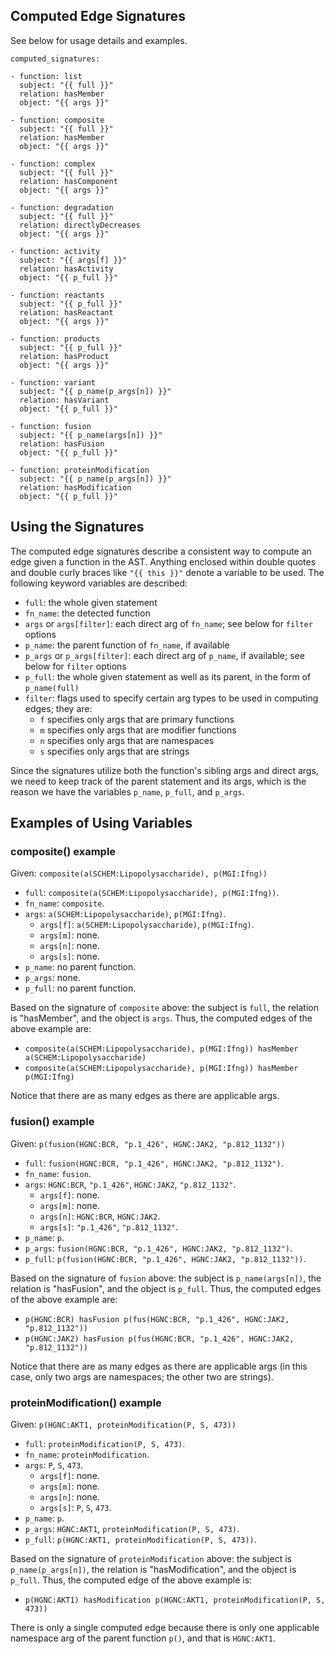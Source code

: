Computed Edge Signatures
-----
See below for usage details and examples.

```
computed_signatures:

- function: list
  subject: "{{ full }}"
  relation: hasMember
  object: "{{ args }}"

- function: composite
  subject: "{{ full }}"
  relation: hasMember
  object: "{{ args }}"

- function: complex
  subject: "{{ full }}"
  relation: hasComponent
  object: "{{ args }}"

- function: degradation
  subject: "{{ full }}"
  relation: directlyDecreases
  object: "{{ args }}"

- function: activity
  subject: "{{ args[f] }}"
  relation: hasActivity
  object: "{{ p_full }}"

- function: reactants
  subject: "{{ p_full }}"
  relation: hasReactant
  object: "{{ args }}"

- function: products
  subject: "{{ p_full }}"
  relation: hasProduct
  object: "{{ args }}"

- function: variant
  subject: "{{ p_name(p_args[n]) }}"
  relation: hasVariant
  object: "{{ p_full }}"

- function: fusion
  subject: "{{ p_name(args[n]) }}"
  relation: hasFusion
  object: "{{ p_full }}"

- function: proteinModification
  subject: "{{ p_name(p_args[n]) }}"
  relation: hasModification
  object: "{{ p_full }}"
```

Using the Signatures
-----
The computed edge signatures describe a consistent way to compute an edge given a function in the AST. Anything enclosed within double quotes and double curly braces like `"{{ this }}"` denote a variable to be used. The following keyword variables are described:

- `full`: the whole given statement
- `fn_name`: the detected function
- `args` or `args[filter]`: each direct arg of `fn_name`; see below for `filter` options
- `p_name`: the parent function of `fn_name`, if available
- `p_args` or `p_args[filter]`: each direct arg of `p_name`, if available; see below for `filter` options
- `p_full`: the whole given statement as well as its parent, in the form of `p_name(full)`
- `filter`: flags used to specify certain arg types to be used in computing edges; they are:
   - `f` specifies only args that are primary functions
   - `m` specifies only args that are modifier functions
   - `n` specifies only args that are namespaces
   - `s` specifies only args that are strings

Since the signatures utilize both the function's sibling args and direct args, we need to keep track of the parent statement and its args, which is the reason we have the variables `p_name`, `p_full`, and `p_args`.

Examples of Using Variables
-----

### composite() example
Given: `composite(a(SCHEM:Lipopolysaccharide), p(MGI:Ifng))`

- `full`: `composite(a(SCHEM:Lipopolysaccharide), p(MGI:Ifng))`.
- `fn_name`: `composite`.
- `args`: `a(SCHEM:Lipopolysaccharide)`, `p(MGI:Ifng)`.
    - `args[f]`: `a(SCHEM:Lipopolysaccharide)`, `p(MGI:Ifng)`.
    - `args[m]`: none.
    - `args[n]`: none.
    - `args[s]`: none.
- `p_name`: no parent function.
- `p_args`: none.
- `p_full`: no parent function.

Based on the signature of `composite` above: the subject is `full`, the relation is "hasMember", and the object is `args`. Thus, the computed edges of the above example are:

- `composite(a(SCHEM:Lipopolysaccharide), p(MGI:Ifng)) hasMember a(SCHEM:Lipopolysaccharide)`
- `composite(a(SCHEM:Lipopolysaccharide), p(MGI:Ifng)) hasMember p(MGI:Ifng)`

Notice that there are as many edges as there are applicable args.

### fusion() example
Given: `p(fusion(HGNC:BCR, "p.1_426", HGNC:JAK2, "p.812_1132"))`

- `full`: `fusion(HGNC:BCR, "p.1_426", HGNC:JAK2, "p.812_1132")`.
- `fn_name`: `fusion`.
- `args`: `HGNC:BCR`, `"p.1_426"`, `HGNC:JAK2`, `"p.812_1132"`.
    - `args[f]`: none.
    - `args[m]`: none.
    - `args[n]`: `HGNC:BCR`, `HGNC:JAK2`.
    - `args[s]`: `"p.1_426"`, `"p.812_1132"`.
- `p_name`: `p`.
- `p_args`: `fusion(HGNC:BCR, "p.1_426", HGNC:JAK2, "p.812_1132")`.
- `p_full`: `p(fusion(HGNC:BCR, "p.1_426", HGNC:JAK2, "p.812_1132"))`.

Based on the signature of `fusion` above: the subject is `p_name(args[n])`, the relation is "hasFusion", and the object is `p_full`. Thus, the computed edges of the above example are:

- `p(HGNC:BCR) hasFusion p(fus(HGNC:BCR, "p.1_426", HGNC:JAK2, "p.812_1132"))`
- `p(HGNC:JAK2) hasFusion p(fus(HGNC:BCR, "p.1_426", HGNC:JAK2, "p.812_1132"))`

Notice that there are as many edges as there are applicable args (in this case, only two args are namespaces; the other two are strings).

### proteinModification() example
Given: `p(HGNC:AKT1, proteinModification(P, S, 473))`

- `full`: `proteinModification(P, S, 473)`.
- `fn_name`: `proteinModification`.
- `args`: `P`, `S`, `473`.
    - `args[f]`: none.
    - `args[m]`: none.
    - `args[n]`: none.
    - `args[s]`: `P`, `S`, `473`.
- `p_name`: `p`.
- `p_args`: `HGNC:AKT1`, `proteinModification(P, S, 473)`.
- `p_full`: `p(HGNC:AKT1, proteinModification(P, S, 473))`.

Based on the signature of `proteinModification` above: the subject is `p_name(p_args[n])`, the relation is "hasModification", and the object is `p_full`. Thus, the computed edge of the above example is:

- `p(HGNC:AKT1) hasModification p(HGNC:AKT1, proteinModification(P, S, 473))`

There is only a single computed edge because there is only one applicable namespace arg of the parent function `p()`, and that is `HGNC:AKT1`.
